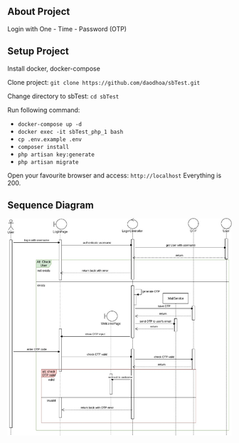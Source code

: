 ## About Project

Login with One - Time - Password (OTP)

## Setup Project

Install docker, docker-compose

Clone project: ```git clone https://github.com/daodhoa/sbTest.git```

Change directory to sbTest: ```cd sbTest```

Run following command:
- ```docker-compose up -d```
- ```docker exec -it sbTest_php_1 bash```
- ```cp .env.example .env```
- ```composer install```
- ```php artisan key:generate```
- ```php artisan migrate```

Open your favourite browser and access: ```http://localhost```
Everything is 200.

## Sequence Diagram
![alt text](https://github.com/daodhoa/sbTest/blob/master/SequenceDiagram.jpg?raw=true)
